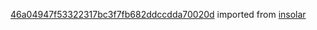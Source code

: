 [46a04947f53322317bc3f7fb682ddccdda70020d](https://github.com/insolar/insolar/commit/46a04947f53322317bc3f7fb682ddccdda70020d) imported from [insolar](https://github.com/insolar/insolar)
